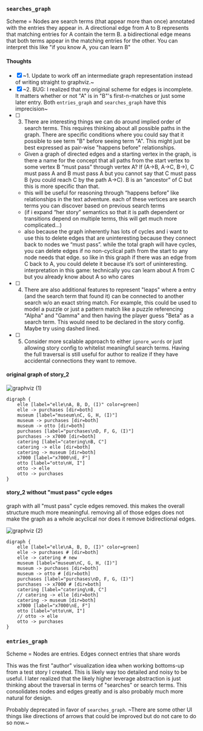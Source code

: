 ### `searches_graph`

Scheme = Nodes are search terms (that appear more than once) annotated with the entries they appear in. A directional edge from A to B represents that matching entries for A contain the term B. a bidirectional edge means that both terms appear in the matching entries for the other. You can interpret this like "if you know A, you can learn B"

#### Thoughts
- [x] ~1. Update to work off an intermediate graph representation instead of writing straight to graphviz.~
- [x] ~2. BUG: I realized that my original scheme for edges is incomplete. It matters whether or not "A" is in "B"'s first-n-matches or just some later entry. Both `entries_graph` and `searches_graph` have this imprecision~
- [ ] 3. There are interesting things we can do around implied order of search terms. This requires thinking about all possible paths in the graph. There are specific conditions where you could say that it possible to see term "B" before seeing term "A". This might just be best expressed as pair-wise "happens before" relationships.
    * Given a graph of directed edges and a starting vertex in the graph, is there a name for the concept that all paths from the start vertex to some vertex B “must pass” through vertex A? If (A->B, A->C, B->), C must pass A and B must pass A but you cannot say that C must pass B (you could reach C by the path A->C). B is an “ancestor” of C but this is more specific than that.
    * this will be useful for reasoning through “happens before” like relationships in the text adventure. each of these vertices are search terms you can discover based on previous search terms
    * (if i expand “her story” semantics so that it is path dependent or transitions depend on multiple terms, this will get much more complicated…)
    * also because the graph inherently has lots of cycles and i want to use this to delete edges that are uninteresting because they connect back to nodes we “must pass”. while the total graph will have cycles, you can delete edges if no non-cyclical path from the start to any node needs that edge. so like in this graph if there was an edge from C back to A, you could delete it because it’s sort of uninteresting. interpretation in this game: technically you can learn about A from C but you already know about A so who cares
- [ ] 4. There are also additional features to represent "leaps" where a entry (and the search term that found it) can be connected to another search w/o an exact string match. For example, this could be used to model a puzzle or just a pattern match like a puzzle referencing "Alpha" and "Gamma" and then having the player guess "Beta" as a search term. This would need to be declared in the story config. Maybe try using dashed lined.
- [ ] 5. Consider more scalable approach to either `ignore_words` or just allowing story config to whitelist meaningful search terms. Having the full traversal is still useful for author to realize if they have accidental connections they want to remove.

#### original graph of story_2
![graphviz (1)](https://user-images.githubusercontent.com/1035393/148710999-4da68698-86dd-4ea6-b213-b15af31291b6.png)
```
digraph {
	elle [label="elle\nA, B, D, (I)" color=green]
	elle -> purchases [dir=both]
	museum [label="museum\nC, G, H, (I)"]
	museum -> purchases [dir=both]
	museum -> otto [dir=both]
	purchases [label="purchases\nD, F, G, (I)"]
	purchases -> x7000 [dir=both]
	catering [label="catering\nB, C"]
	catering -> elle [dir=both]
	catering -> museum [dir=both]
	x7000 [label="x7000\nE, F"]
	otto [label="otto\nH, I"]
	otto -> elle
	otto -> purchases
}
```

#### story_2 without "must pass" cycle edges
graph with all "must pass" cycle edges removed. this makes the overall structure much more meaningful. removing all of those edges does not make the graph as a whole acyclical nor does it remove bidirectional edges.

![graphviz (2)](https://user-images.githubusercontent.com/1035393/148711002-c6a968f2-72c9-42af-a4b3-cc6e47811f56.png)
```
digraph {
	elle [label="elle\nA, B, D, (I)" color=green]
	elle -> purchases # [dir=both]
	elle -> catering # new
	museum [label="museum\nC, G, H, (I)"]
	museum -> purchases [dir=both]
	museum -> otto # [dir=both]
	purchases [label="purchases\nD, F, G, (I)"]
	purchases -> x7000 # [dir=both]
	catering [label="catering\nB, C"]
    // catering -> elle [dir=both]
	catering -> museum [dir=both]
	x7000 [label="x7000\nE, F"]
	otto [label="otto\nH, I"]
    // otto -> elle
	otto -> purchases
}
```

### `entries_graph`

Scheme = Nodes are entries. Edges connect entries that share words

This was the first "author" visualization idea when working bottoms-up from a test story I created. This is likely way too detailed and noisy to be useful. I later realized that the likely higher leverage abstraction is just thinking about the traversal in terms of "searches" or search terms. This consolidates nodes and edges greatly and is also probably much more natural for design.

Probably deprecated in favor of `searches_graph`. ~There are some other UI things like directions of arrows that could be improved but do not care to do so now.~
